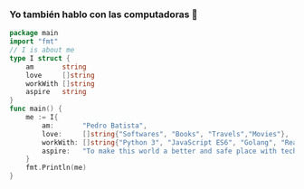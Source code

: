 
<!--
**pbatista27/pbatista27** is a ✨ _special_ ✨ repository because its `README.md` (this file) appears on your GitHub profile.

Here are some ideas to get you started:

- 🔭 I’m currently working on ...
- 🌱 I’m currently learning ...
- 👯 I’m looking to collaborate on ...
- 🤔 I’m looking for help with ...
- 💬 Ask me about ...
- 📫 How to reach me: ...
- 😄 Pronouns: ...
- ⚡ Fun fact: ...
-->

### Yo también hablo con las computadoras 👋

```go
package main
import "fmt"
// I is about me
type I struct {
	am       string
	love     []string
	workWith []string
	aspire   string
}
func main() {
	me := I{
		am:       "Pedro Batista",
		love:     []string{"Softwares", "Books", "Travels","Movies"},
		workWith: []string{"Python 3", "JavaScript ES6", "Golang", "React", "Mongodb", "Mysql", "Postgresql"},
		aspire:   "To make this world a better and safe place with technology",
	}
	fmt.Println(me)
}

```


